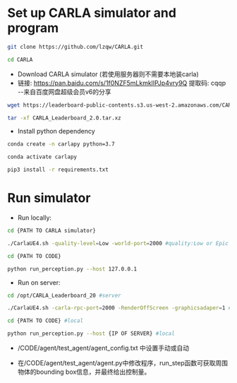 # Set up CARLA simulator and program
```bash
git clone https://github.com/lzqw/CARLA.git
```
```bash
cd CARLA
```
- Download CARLA simulator (若使用服务器则不需要本地装carla)
- 链接: https://pan.baidu.com/s/1f0NZF5mLkmklIPJp4vry9Q 提取码: cqqp 
--来自百度网盘超级会员v6的分享
```bash
wget https://leaderboard-public-contents.s3.us-west-2.amazonaws.com/CARLA_Leaderboard_2.0.tar.xz
```
```bash
tar -xf CARLA_Leaderboard_2.0.tar.xz
```

- Install python dependency
```bash
conda create -n carlapy python=3.7
```
```bash
conda activate carlapy
```
```bash
pip3 install -r requirements.txt
```
# Run simulator 
- Run locally:
```bash
cd {PATH TO CARLA simulator}
```
```bash
./CarlaUE4.sh -quality-level=Low -world-port=2000 #quality:Low or Epic
```
```bash
cd {PATH TO CODE}
```
```bash
python run_perception.py --host 127.0.0.1
```
- Run on server:
```bash
cd /opt/CARLA_Leaderboard_20 #server
```
```bash
./CarlaUE4.sh -carla-rpc-port=2000 -RenderOffScreen -graphicsadaper=1 #server
```
```bash
cd {PATH TO CODE} #local
```
```bash
python run_perception.py --host {IP OF SERVER} #local
```
- /CODE/agent/test_agent/agent_config.txt 中设置手动或自动 

- 在/CODE/agent/test_agent/agent.py中修改程序，run_step函数可获取周围物体的bounding box信息，并最终给出控制量。


